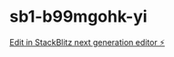 # sb1-b99mgohk-yi

[Edit in StackBlitz next generation editor ⚡️](https://stackblitz.com/~/github.com/calculatordelusion/sb1-b99mgohk-yi)